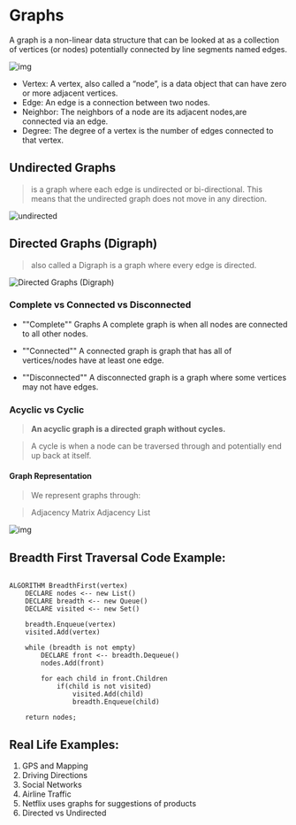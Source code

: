 # Graphs

A graph is a non-linear data structure that can be looked at as a collection of vertices (or nodes) potentially connected by line segments named edges.

![img](https://codefellows.github.io/common_curriculum/data_structures_and_algorithms/Code_401/class-35/resources/assets/DirectedGraph.PNG)

- Vertex: A vertex, also called a “node”, is a data object that can have zero or more adjacent vertices.
- Edge: An edge is a connection between two nodes.
- Neighbor: The neighbors of a node are its adjacent nodes,are connected via an edge.
- Degree: The degree of a vertex is the number of edges connected to that vertex.

## Undirected Graphs

> is a graph where each edge is undirected or bi-directional. This means that the undirected graph does not move in any direction.

![undirected](https://upload.wikimedia.org/wikipedia/commons/thumb/3/3d/Undirected_graph.svg/1280px-Undirected_graph.svg.png)

## Directed Graphs (Digraph)

> also called a Digraph is a graph where every edge is directed.

![Directed Graphs (Digraph)](https://upload.wikimedia.org/wikipedia/commons/thumb/5/51/Directed_graph.svg/1280px-Directed_graph.svg.png)

### Complete vs Connected vs Disconnected

- ""Complete"" Graphs A complete graph is when all nodes are connected to all other nodes.

- ""Connected"" A connected graph is graph that has all of vertices/nodes have at least one edge.

- ""Disconnected"" A disconnected graph is a graph where some vertices may not have edges.

### Acyclic vs Cyclic

> **An acyclic graph is a directed graph without cycles.**

> A cycle is when a node can be traversed through and potentially end up back at itself.

#### Graph Representation

> We represent graphs through:

> Adjacency Matrix Adjacency List

![img](https://codefellows.github.io/common_curriculum/data_structures_and_algorithms/Code_401/class-35/resources/assets/DirectedGraph.PNG)

## Breadth First Traversal Code Example:

```

ALGORITHM BreadthFirst(vertex)
    DECLARE nodes <-- new List()
    DECLARE breadth <-- new Queue()
    DECLARE visited <-- new Set()

    breadth.Enqueue(vertex)
    visited.Add(vertex)

    while (breadth is not empty)
        DECLARE front <-- breadth.Dequeue()
        nodes.Add(front)

        for each child in front.Children
            if(child is not visited)
                visited.Add(child)
                breadth.Enqueue(child)

    return nodes;

```

## Real Life Examples:

1. GPS and Mapping
2. Driving Directions
3. Social Networks
4. Airline Traffic
5. Netflix uses graphs for suggestions of products
6. Directed vs Undirected
